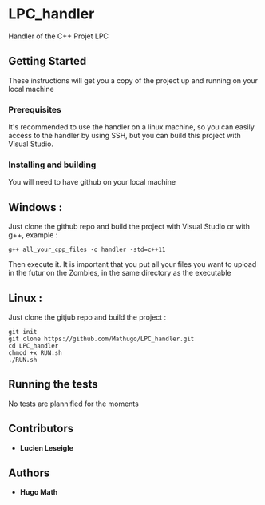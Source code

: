 # LPC_handler
Handler of the C++ Projet LPC

## Getting Started
These instructions will get you a copy of the project up and running on your local machine

### Prerequisites

It's recommended to use the handler on a linux machine, so you can easily access 
to the handler by using SSH, but you can build this project with Visual Studio.


### Installing and building
You will need to have github on your local machine

## Windows :
Just clone the github repo and build the project with Visual Studio or with g++, example : 
```
g++ all_your_cpp_files -o handler -std=c++11
```
Then execute it. It is important that you put all your files you want to upload in the futur on the Zombies, in the same directory as the executable

## Linux :
Just clone the gitjub repo and build the project : 
```
git init
git clone https://github.com/Mathugo/LPC_handler.git
cd LPC_handler
chmod +x RUN.sh 
./RUN.sh
```

## Running the tests 
No tests are plannified for the moments

## Contributors
* **Lucien Leseigle**

## Authors 
* **Hugo Math**

